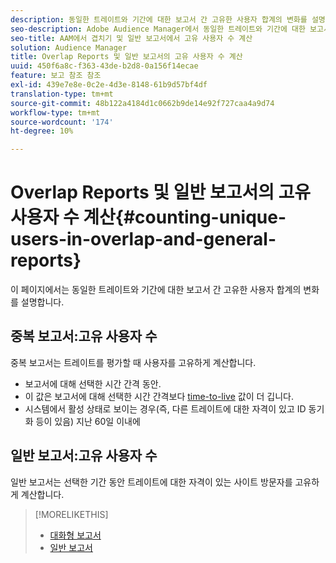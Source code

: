 ```yaml
---
description: 동일한 트레이트와 기간에 대한 보고서 간 고유한 사용자 합계의 변화를 설명합니다.
seo-description: Adobe Audience Manager에서 동일한 트레이트와 기간에 대한 보고서 간 고유한 사용자 합계의 변화를 설명합니다.
seo-title: AAM에서 겹치기 및 일반 보고서에서 고유 사용자 수 계산
solution: Audience Manager
title: Overlap Reports 및 일반 보고서의 고유 사용자 수 계산
uuid: 450f6a8c-f363-43de-b2d8-0a156f14ecae
feature: 보고 참조 참조
exl-id: 439e7e8e-0c2e-4d3e-8148-61b9d57bf4df
translation-type: tm+mt
source-git-commit: 48b122a4184d1c0662b9de14e92f727caa4a9d74
workflow-type: tm+mt
source-wordcount: '174'
ht-degree: 10%

---
```


# Overlap Reports 및 일반 보고서의 고유 사용자 수 계산{#counting-unique-users-in-overlap-and-general-reports}

이 페이지에서는 동일한 트레이트와 기간에 대한 보고서 간 고유한 사용자 합계의 변화를 설명합니다.

<!-- 

c_unique_user_counts.xml

 -->

## 중복 보고서:고유 사용자 수

중복 보고서는 트레이트를 평가할 때 사용자를 고유하게 계산합니다.

* 보고서에 대해 선택한 시간 간격 동안.
* 이 값은 보고서에 대해 선택한 시간 간격보다 [time-to-live](../features/traits/segment-ttl-explained.md) 값이 더 깁니다.
* 시스템에서 활성 상태로 보이는 경우(즉, 다른 트레이트에 대한 자격이 있고 ID 동기화 등이 있음) 지난 60일 이내에

## 일반 보고서:고유 사용자 수

일반 보고서는 선택한 기간 동안 트레이트에 대한 자격이 있는 사이트 방문자를 고유하게 계산합니다.

>[!MORELIKETHIS]
>
>* [대화형 보고서](../reporting/dynamic-reports/dynamic-reports.md#interactive-and-overlap-reports)
>* [일반 보고서](../reporting/general-reports.md#general-reports-overview)

